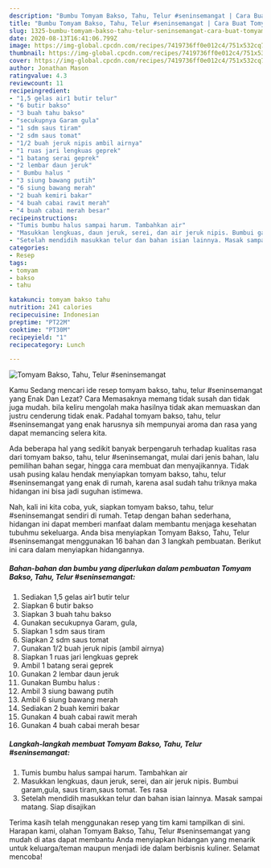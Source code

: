 ```yaml
---
description: "Bumbu Tomyam Bakso, Tahu, Telur #seninsemangat | Cara Buat Tomyam Bakso, Tahu, Telur #seninsemangat Yang Enak dan Simpel"
title: "Bumbu Tomyam Bakso, Tahu, Telur #seninsemangat | Cara Buat Tomyam Bakso, Tahu, Telur #seninsemangat Yang Enak dan Simpel"
slug: 1325-bumbu-tomyam-bakso-tahu-telur-seninsemangat-cara-buat-tomyam-bakso-tahu-telur-seninsemangat-yang-enak-dan-simpel
date: 2020-08-13T16:41:06.799Z
image: https://img-global.cpcdn.com/recipes/7419736ff0e012c4/751x532cq70/tomyam-bakso-tahu-telur-seninsemangat-foto-resep-utama.jpg
thumbnail: https://img-global.cpcdn.com/recipes/7419736ff0e012c4/751x532cq70/tomyam-bakso-tahu-telur-seninsemangat-foto-resep-utama.jpg
cover: https://img-global.cpcdn.com/recipes/7419736ff0e012c4/751x532cq70/tomyam-bakso-tahu-telur-seninsemangat-foto-resep-utama.jpg
author: Jonathan Mason
ratingvalue: 4.3
reviewcount: 11
recipeingredient:
- "1,5 gelas air1 butir telur"
- "6 butir bakso"
- "3 buah tahu bakso"
- "secukupnya Garam gula"
- "1 sdm saus tiram"
- "2 sdm saus tomat"
- "1/2 buah jeruk nipis ambil airnya"
- "1 ruas jari lengkuas geprek"
- "1 batang serai geprek"
- "2 lembar daun jeruk"
- " Bumbu halus "
- "3 siung bawang putih"
- "6 siung bawang merah"
- "2 buah kemiri bakar"
- "4 buah cabai rawit merah"
- "4 buah cabai merah besar"
recipeinstructions:
- "Tumis bumbu halus sampai harum. Tambahkan air"
- "Masukkan lengkuas, daun jeruk, serei, dan air jeruk nipis. Bumbui garam,gula, saus tiram,saus tomat. Tes rasa"
- "Setelah mendidih masukkan telur dan bahan isian lainnya. Masak sampai matang. Siap disajikan"
categories:
- Resep
tags:
- tomyam
- bakso
- tahu

katakunci: tomyam bakso tahu 
nutrition: 241 calories
recipecuisine: Indonesian
preptime: "PT22M"
cooktime: "PT30M"
recipeyield: "1"
recipecategory: Lunch

---
```



![Tomyam Bakso, Tahu, Telur #seninsemangat](https://img-global.cpcdn.com/recipes/7419736ff0e012c4/751x532cq70/tomyam-bakso-tahu-telur-seninsemangat-foto-resep-utama.jpg)

Kamu Sedang mencari ide resep tomyam bakso, tahu, telur #seninsemangat yang Enak Dan Lezat? Cara Memasaknya memang tidak susah dan tidak juga mudah. bila keliru mengolah maka hasilnya tidak akan memuaskan dan justru cenderung tidak enak. Padahal tomyam bakso, tahu, telur #seninsemangat yang enak harusnya sih mempunyai aroma dan rasa yang dapat memancing selera kita.

Ada beberapa hal yang sedikit banyak berpengaruh terhadap kualitas rasa dari tomyam bakso, tahu, telur #seninsemangat, mulai dari jenis bahan, lalu pemilihan bahan segar, hingga cara membuat dan menyajikannya. Tidak usah pusing kalau hendak menyiapkan tomyam bakso, tahu, telur #seninsemangat yang enak di rumah, karena asal sudah tahu triknya maka hidangan ini bisa jadi suguhan istimewa.




Nah, kali ini kita coba, yuk, siapkan tomyam bakso, tahu, telur #seninsemangat sendiri di rumah. Tetap dengan bahan sederhana, hidangan ini dapat memberi manfaat dalam membantu menjaga kesehatan tubuhmu sekeluarga. Anda bisa menyiapkan Tomyam Bakso, Tahu, Telur #seninsemangat menggunakan 16 bahan dan 3 langkah pembuatan. Berikut ini cara dalam menyiapkan hidangannya.

<!--inarticleads1-->

##### Bahan-bahan dan bumbu yang diperlukan dalam pembuatan Tomyam Bakso, Tahu, Telur #seninsemangat:

1. Sediakan 1,5 gelas air1 butir telur
1. Siapkan 6 butir bakso
1. Siapkan 3 buah tahu bakso
1. Gunakan secukupnya Garam, gula,
1. Siapkan 1 sdm saus tiram
1. Siapkan 2 sdm saus tomat
1. Gunakan 1/2 buah jeruk nipis (ambil airnya)
1. Siapkan 1 ruas jari lengkuas geprek
1. Ambil 1 batang serai geprek
1. Gunakan 2 lembar daun jeruk
1. Gunakan  Bumbu halus :
1. Ambil 3 siung bawang putih
1. Ambil 6 siung bawang merah
1. Sediakan 2 buah kemiri bakar
1. Gunakan 4 buah cabai rawit merah
1. Gunakan 4 buah cabai merah besar




<!--inarticleads2-->

##### Langkah-langkah membuat Tomyam Bakso, Tahu, Telur #seninsemangat:

1. Tumis bumbu halus sampai harum. Tambahkan air
1. Masukkan lengkuas, daun jeruk, serei, dan air jeruk nipis. Bumbui garam,gula, saus tiram,saus tomat. Tes rasa
1. Setelah mendidih masukkan telur dan bahan isian lainnya. Masak sampai matang. Siap disajikan




Terima kasih telah menggunakan resep yang tim kami tampilkan di sini. Harapan kami, olahan Tomyam Bakso, Tahu, Telur #seninsemangat yang mudah di atas dapat membantu Anda menyiapkan hidangan yang menarik untuk keluarga/teman maupun menjadi ide dalam berbisnis kuliner. Selamat mencoba!
